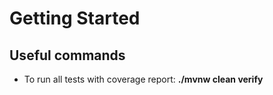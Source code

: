 # Getting Started

## Useful commands

* To run all tests with coverage report: **./mvnw clean verify** 